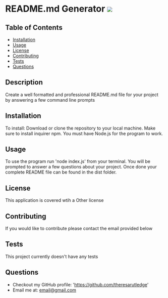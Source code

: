 # README.md Generator  ![](https://img.shields.io/badge/license-Other-blue)

  ## Table of Contents
  * [Installation](#installation)
  * [Usage](#usage)
  * [License](#license)
  * [Contributing](#contributing)
  * [Tests](#tests)
  * [Questions](#questions)
  
  ## Description
  Create a well formatted and professional README.md file for your project by answering a few command line prompts

  ## Installation
  To install: Download or clone the repository to your local machine. Make sure to install inquirer npm. You must have Node.js for the program to work.

  ## Usage
  To use the program run 'node index.js' from your terminal. You will be prompted to answer a few questions about your project. Once done your complete README file can be found in the dist folder.

  ## License
  This application is covered wtih a Other license

  ## Contributing
  If you would like to contribute please contact the email provided below

  ## Tests
  This project currently doesn't have any tests

  ## Questions
  * Checkout my GitHub profile: 'https://github.com/theresarutledge'
  * Email me at: email@gmail.com
